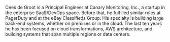 Cees de Groot is a Principal Engineer at Canary Monitoring, Inc., a startup in the enterprise SaaS/DevOps space. Before that, he fulfilled similar roles at PagerDuty and at the eBay Classifieds Group. His specialty is building large back-end systems, whether on premises or in the cloud. The last ten years he has been focused on cloud transformations, AWS architecture, and building systems that span multiple regions or data centers.

